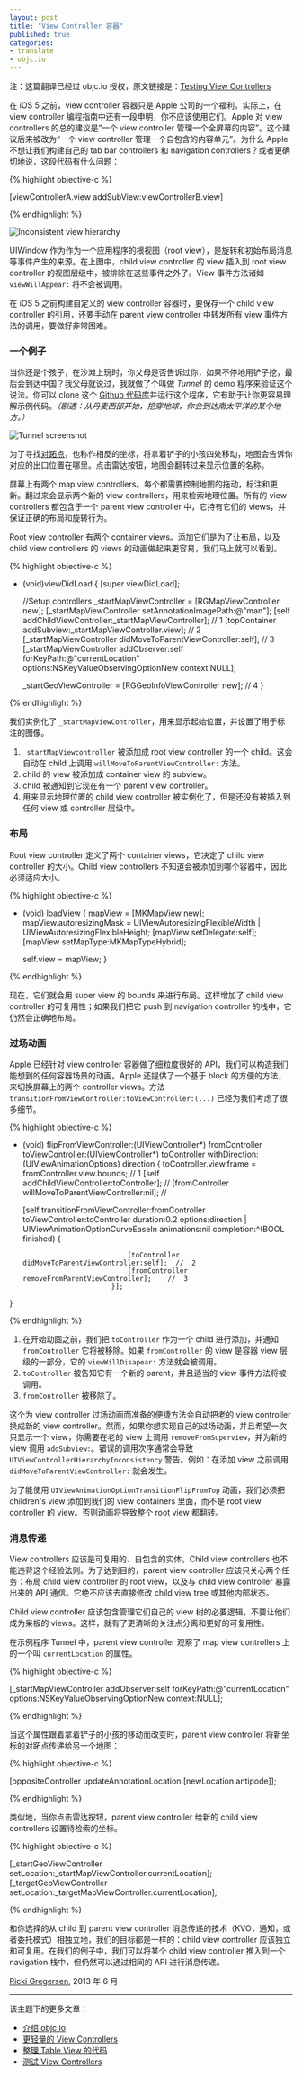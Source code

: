 ```yaml
---
layout: post
title: "View Controller 容器"
published: true
categories:
- translate
- objc.io
---
```


<p id="state">注：这篇翻译已经过 objc.io 授权，原文链接是：<a href="http://www.objc.io/issue-1/testing-view-controllers.html" title="Testing View Controllers">Testing View Controllers</a></p>

在 iOS 5 之前，view controller 容器只是 Apple 公司的一个福利。实际上，在 view controller 编程指南中还有一段申明，你不应该使用它们。Apple 对 view controllers 的总的建议是“一个 view controller 管理一个全屏幕的内容”。这个建议后来被改为“一个 view controller 管理一个自包含的内容单元”。为什么 Apple 不想让我们构建自己的 tab bar controllers 和 navigation controllers？或者更确切地说，这段代码有什么问题：

{% highlight objective-c %}

[viewControllerA.view addSubView:viewControllerB.view]

{% endhighlight %}

![Inconsistent view hierarchy][1]

UIWindow 作为作为一个应用程序的根视图（root view），是旋转和初始布局消息等事件产生的来源。在上图中，child view controller 的 view 插入到 root view controller 的视图层级中，被排除在这些事件之外了。View 事件方法诸如 `viewWillAppear:` 将不会被调用。

在 iOS 5 之前构建自定义的 view controller 容器时，要保存一个 child view controller 的引用，还要手动在 parent view controller 中转发所有 view 事件方法的调用，要做好非常困难。

### 一个例子

当你还是个孩子，在沙滩上玩时，你父母是否告诉过你，如果不停地用铲子挖，最后会到达中国？我父母就说过，我就做了个叫做 *Tunnel* 的 demo 程序来验证这个说法。你可以 clone 这个 [Github 代码库][2]并运行这个程序，它有助于让你更容易理解示例代码。*（剧透：从丹麦西部开始，挖穿地球，你会到达南太平洋的某个地方。）*

![Tunnel screenshot][3]

为了寻找[对跖点][8]，也称作相反的坐标，将拿着铲子的小孩四处移动，地图会告诉你对应的出口位置在哪里。点击雷达按钮，地图会翻转过来显示位置的名称。

屏幕上有两个 map view controllers。每个都需要控制地图的拖动，标注和更新。翻过来会显示两个新的 view controllers，用来检索地理位置。所有的 view controllers 都包含于一个 parent view controller 中，它持有它们的 views，并保证正确的布局和旋转行为。

Root view controller 有两个 container views。添加它们是为了让布局，以及 child view controllers 的 views 的动画做起来更容易，我们马上就可以看到。

{% highlight objective-c %}

- (void)viewDidLoad
{
    [super viewDidLoad];

    //Setup controllers
    _startMapViewController = [RGMapViewController new];
    [_startMapViewController setAnnotationImagePath:@"man"];
    [self addChildViewController:_startMapViewController];          //  1
    [topContainer addSubview:_startMapViewController.view];         //  2
    [_startMapViewController didMoveToParentViewController:self];   //  3
    [_startMapViewController addObserver:self
                              forKeyPath:@"currentLocation"
                                 options:NSKeyValueObservingOptionNew
                                 context:NULL];

    _startGeoViewController = [RGGeoInfoViewController new];        //  4
}

{% endhighlight %}

我们实例化了 `_startMapViewController`，用来显示起始位置，并设置了用于标注的图像。

1. `_startMapViewcontroller` 被添加成 root view controller 的一个 child。这会自动在 child 上调用 `willMoveToParentViewController:` 方法。
2. child 的 view 被添加成 container view 的 subview。
3. child 被通知到它现在有一个 parent view controller。
4. 用来显示地理位置的 child view controller 被实例化了，但是还没有被插入到任何 view 或 controller 层级中。

### 布局

Root view controller 定义了两个 container views，它决定了 child view controller 的大小。Child view controllers 不知道会被添加到哪个容器中，因此必须适应大小。

{% highlight objective-c %}

- (void) loadView
{
    mapView = [MKMapView new];
    mapView.autoresizingMask = UIViewAutoresizingFlexibleWidth | UIViewAutoresizingFlexibleHeight;
    [mapView setDelegate:self];
    [mapView setMapType:MKMapTypeHybrid];

    self.view = mapView;
}

{% endhighlight %}

现在，它们就会用 super view 的 bounds 来进行布局。这样增加了 child view controller 的可复用性；如果我们把它 push 到 navigation controller 的栈中，它仍然会正确地布局。

### 过场动画

Apple 已经针对 view controller 容器做了细粒度很好的 API，我们可以构造我们能想到的任何容器场景的动画。Apple 还提供了一个基于 block 的方便的方法，来切换屏幕上的两个 controller views。方法 `transitionFromViewController:toViewController:(...)` 已经为我们考虑了很多细节。

{% highlight objective-c %}

- (void) flipFromViewController:(UIViewController*) fromController
               toViewController:(UIViewController*) toController
                  withDirection:(UIViewAnimationOptions) direction
{
    toController.view.frame = fromController.view.bounds;                           //  1
    [self addChildViewController:toController];                                     //
    [fromController willMoveToParentViewController:nil];                            //

    [self transitionFromViewController:fromController
                      toViewController:toController
                              duration:0.2
                               options:direction | UIViewAnimationOptionCurveEaseIn
                            animations:nil
                            completion:^(BOOL finished) {

                                [toController didMoveToParentViewController:self];  //  2
                                [fromController removeFromParentViewController];    //  3
                            }];
}

{% endhighlight %}

1. 在开始动画之前，我们把 `toController` 作为一个 child 进行添加，并通知 `fromController` 它将被移除。如果 `fromController` 的 view 是容器 view 层级的一部分，它的 `viewWillDisapear:` 方法就会被调用。
2. `toController` 被告知它有一个新的 parent，并且适当的 view 事件方法将被调用。
3. `fromController` 被移除了。

这个为 view controller 过场动画而准备的便捷方法会自动把老的 view controller 换成新的 view controller。然而，如果你想实现自己的过场动画，并且希望一次只显示一个 view，你需要在老的 view 上调用 `removeFromSuperview`，并为新的 view 调用 `addSubview:`。错误的调用次序通常会导致 `UIViewControllerHierarchyInconsistency` 警告。例如：在添加 view 之前调用 `didMoveToParentViewController:` 就会发生。

为了能使用 `UIViewAnimationOptionTransitionFlipFromTop` 动画，我们必须把 children's view 添加到我们的 view containers 里面，而不是 root view controller 的 view。否则动画将导致整个 root view 都翻转。

### 消息传递

View controllers 应该是可复用的、自包含的实体。Child view controllers 也不能违背这个经验法则。为了达到目的，parent view controller 应该只关心两个任务：布局 child view controller 的 root view，以及与 child view controller 暴露出来的 API 通信。它绝不应该去直接修改 child view tree 或其他内部状态。

Child view controller 应该包含管理它们自己的 view 树的必要逻辑，不要让他们成为呆板的 views。这样，就有了更清晰的关注点分离和更好的可复用性。

在示例程序 Tunnel 中，parent view controller 观察了 map view controllers 上的一个叫 `currentLocation` 的属性。

{% highlight objective-c %}

[_startMapViewController addObserver:self
                          forKeyPath:@"currentLocation"
                             options:NSKeyValueObservingOptionNew
                             context:NULL];

{% endhighlight %}

当这个属性跟着拿着铲子的小孩的移动而改变时，parent view controller 将新坐标的对跖点传递给另一个地图：

{% highlight objective-c %}

[oppositeController updateAnnotationLocation:[newLocation antipode]];

{% endhighlight %}

类似地，当你点击雷达按钮，parent view controller 给新的 child view controllers 设置待检索的坐标。

{% highlight objective-c %}

[_startGeoViewController setLocation:_startMapViewController.currentLocation];
[_targetGeoViewController setLocation:_targetMapViewController.currentLocation];

{% endhighlight %}

和你选择的从 child 到 parent view controller 消息传递的技术（KVO，通知，或者委托模式）相独立地，我们的目标都是一样的：child view controller 应该独立和可复用。在我们的例子中，我们可以将某个 child view controller 推入到一个 navigation 栈中，但仍然可以通过相同的 API 进行消息传递。

<p class="date"><a href="https://twitter.com/rickigregersen">Ricki Gregersen</a>, 2013 年 6 月</p>

------

该主题下的更多文章：

- [介绍 objc.io][4]
- [更轻量的 View Controllers][5]
- [整理 Table View 的代码][6]
- [测试 View Controllers][7]

[1]: http://www.objc.io/images/issue-1/view-insertion@2x.png
[2]: https://github.com/RickiG/view-controller-containment
[3]: http://www.objc.io/images/issue-1/tunnel-screenshot@2x.png
[4]: http://tang3w.com/translate/objc.io/2013/10/21/%E4%BB%8B%E7%BB%8D-objc.io.html
[5]: http://tang3w.com/translate/objc.io/2013/10/22/%E6%9B%B4%E8%BD%BB%E9%87%8F%E7%9A%84-view-controllers.html
[6]: http://tang3w.com/translate/objc.io/2013/10/23/%E6%95%B4%E7%90%86-table-view-%E7%9A%84%E4%BB%A3%E7%A0%81.html
[7]: http://tang3w.com/translate/objc.io/2013/10/24/%E6%B5%8B%E8%AF%95-view-controllers.html
[8]: http://en.wikipedia.org/wiki/Antipodes
